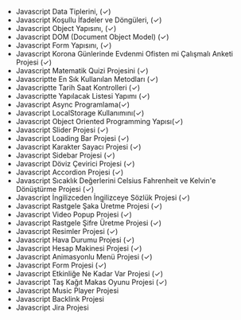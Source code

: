 - Javascript Data Tiplerini, (✓)
- Javascript Koşullu İfadeler ve Döngüleri,  (✓)
- Javascript Object Yapısını,  (✓)
- Javascript DOM (Document Object Model) (✓)
- Javascript Form Yapısını, (✓)
- Javascript Korona Günlerinde Evdenmi Ofisten mi Çalışmalı Anketi Projesi (✓)
- Javascript Matematik Quizi Projesini (✓)
- Javascriptte En Sık Kullanılan Metodları (✓)
- Javascriptte Tarih Saat Kontrolleri (✓)
- Javascriptte Yapılacak Listesi Yapımı (✓)
- Javascript Async Programlama(✓)
- Javascript LocalStorage Kullanımını(✓)
- Javascript Object Oriented Programming Yapısı(✓)
- Javascript Slider Projesi (✓)
- Javascript Loading Bar Projesi (✓)
- Javascript Karakter Sayacı Projesi (✓)
- Javascript Sidebar Projesi (✓)
- Javascript Döviz Çevirici Projesi (✓)
- Javascript Accordion Projesi (✓)
- Javascript Sıcaklık Değerlerini Celsius Fahrenheit ve Kelvin'e Dönüştürme Projesi (✓)
- Javascript İngilizceden İngilizceye Sözlük Projesi (✓)
- Javascript Rastgele Şaka Üretme Projesi (✓)
- Javascript Video Popup Projesi (✓)
- Javascript Rastgele Şifre Üretme Projesi (✓)
- Javascript Resimler Projesi (✓)
- Javascript Hava Durumu Projesi (✓)
- Javascript Hesap Makinesi Projesi (✓)
- Javascript Animasyonlu Menü Projesi (✓)
- Javascript Form Projesi (✓)
- Javascript Etkinliğe Ne Kadar Var Projesi (✓)
- Javascript Taş Kağıt Makas Oyunu Projesi (✓)
- Javascript Music Player Projesi
- Javascript Backlink Projesi
- Javascript Jira Projesi
